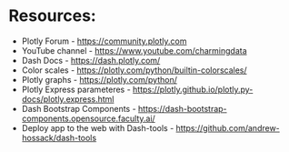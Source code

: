 # Resources:
- Plotly Forum - https://community.plotly.com
- YouTube channel - https://www.youtube.com/charmingdata
- Dash Docs - https://dash.plotly.com/
- Color scales - https://plotly.com/python/builtin-colorscales/
- Plotly graphs - https://plotly.com/python/
- Plotly Express parameteres - https://plotly.github.io/plotly.py-docs/plotly.express.html
- Dash Bootstrap Components - https://dash-bootstrap-components.opensource.faculty.ai/
- Deploy app to the web with Dash-tools - https://github.com/andrew-hossack/dash-tools
